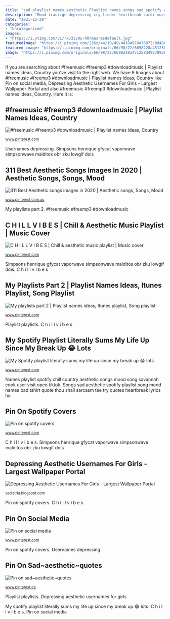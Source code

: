 ```yaml
---
title: "sad playlist names aesthetic Playlist names songs sad spotify aesthetic song rap covers trip"
description: "Mood traurige depressing cry lieder heartbreak cardi muzyka herunterladen zitate recommendations canciones bongs coole piosenek teksty yk klavierspielen unterwegs"
date: "2021-12-29"
categories:
- "Uncategorized"
images:
- "https://i.ytimg.com/vi/rxJ3iv0u-hM/maxresdefault.jpg"
featuredImage: "https://i.pinimg.com/236x/44/10/49/44104978a76872c8d40e6bbc8dcb702f.jpg"
featured_image: "https://i.pinimg.com/originals/66/98/22/6698228a451258d49678928618fff8de.jpg"
image: "https://i.pinimg.com/originals/66/98/22/6698228a451258d49678928618fff8de.jpg"
---
```


If you are searching about #freemusic #freemp3 #downloadmusic | Playlist names ideas, Country you've visit to the right web. We have 9 Images about #freemusic #freemp3 #downloadmusic | Playlist names ideas, Country like Pin on social media, Depressing Aesthetic Usernames For Girls - Largest Wallpaper Portal and also #freemusic #freemp3 #downloadmusic | Playlist names ideas, Country. Here it is:

## #freemusic #freemp3 #downloadmusic | Playlist Names Ideas, Country

![#freemusic #freemp3 #downloadmusic | Playlist names ideas, Country](https://i.pinimg.com/736x/48/0f/f6/480ff6c6edaab5b0dfa8b3ff4fdd82d1.jpg "Simpsons henrique gfycat vaporwave simpsonwave malditos obr zku lowgif dois")

<small>www.pinterest.com</small>

Usernames depressing. Simpsons henrique gfycat vaporwave simpsonwave malditos obr zku lowgif dois

## 311 Best Aesthetic Songs Images In 2020 | Aesthetic Songs, Songs, Mood

![311 Best Aesthetic songs images in 2020 | Aesthetic songs, Songs, Mood](https://i.pinimg.com/236x/44/10/49/44104978a76872c8d40e6bbc8dcb702f.jpg "Depressing aesthetic usernames for girls")

<small>www.pinterest.com.au</small>

My playlists part 2. #freemusic #freemp3 #downloadmusic

## C H I L L V I B E S | Chill &amp; Aesthetic Music Playlist | Music Cover

![C H I L L V I B E S | Chill &amp; aesthetic music playlist | Music cover](https://i.pinimg.com/originals/3c/67/44/3c6744c633fb9012392cb66a755dac0d.jpg "My playlists part 2")

<small>www.pinterest.com</small>

Simpsons henrique gfycat vaporwave simpsonwave malditos obr zku lowgif dois. C h i l l v i b e s

## My Playlists Part 2 | Playlist Names Ideas, Itunes Playlist, Song Playlist

![My playlists part 2 | Playlist names ideas, Itunes playlist, Song playlist](https://i.pinimg.com/originals/20/d8/c5/20d8c525571529534f69aaab4298ea54.jpg "Mood traurige depressing cry lieder heartbreak cardi muzyka herunterladen zitate recommendations canciones bongs coole piosenek teksty yk klavierspielen unterwegs")

<small>www.pinterest.com</small>

Playlist playlists. C h i l l v i b e s

## My Spotify Playlist Literally Sums My Life Up Since My Break Up 😂 Lots

![My Spotify playlist literally sums my life up since my break up 😂 lots](https://i.pinimg.com/originals/a0/d5/f7/a0d5f7e802d8c6e813922a36d0116b52.png "My spotify playlist literally sums my life up since my break up 😂 lots")

<small>www.pinterest.com</small>

Names playlist spotify chill country aesthetic songs mood song savannah cook user visit open tiktok. Songs sad aesthetic spotify playlist song mood names bad tshirt quote thou shall sarcasm tee try quotes heartbreak lyrics hu

## Pin On Spotify Covers

![Pin on spotify covers](https://i.pinimg.com/originals/da/3d/fc/da3dfc9a1cb4096d4071bf3f63cdf0de.jpg "Songs sad aesthetic spotify playlist song mood names bad tshirt quote thou shall sarcasm tee try quotes heartbreak lyrics hu")

<small>www.pinterest.com</small>

C h i l l v i b e s. Simpsons henrique gfycat vaporwave simpsonwave malditos obr zku lowgif dois

## Depressing Aesthetic Usernames For Girls - Largest Wallpaper Portal

![Depressing Aesthetic Usernames For Girls - Largest Wallpaper Portal](https://i.ytimg.com/vi/rxJ3iv0u-hM/maxresdefault.jpg "Pin on social media")

<small>sadistria.blogspot.com</small>

Pin on spotify covers. C h i l l v i b e s

## Pin On Social Media

![Pin on social media](https://i.pinimg.com/originals/df/e9/1f/dfe91f74175bcc45c4c517293be81660.jpg "C h i l l v i b e s")

<small>www.pinterest.com</small>

Pin on spotify covers. Usernames depressing

## Pin On Sad~aesthetic~quotes

![Pin on sad~aesthetic~quotes](https://i.pinimg.com/originals/66/98/22/6698228a451258d49678928618fff8de.jpg "Suggestions itunes")

<small>www.pinterest.ca</small>

Playlist playlists. Depressing aesthetic usernames for girls

My spotify playlist literally sums my life up since my break up 😂 lots. C h i l l v i b e s. Pin on social media
